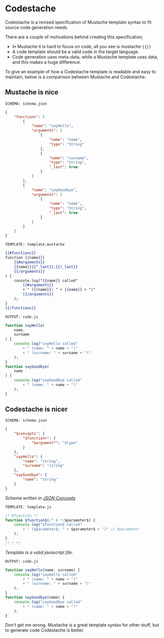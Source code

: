 # Codestache

Codestache is a revised specification of Mustache template syntax to fit source
code generation needs.

There are a couple of motivations behind creating this specification;

- In Mustache it is hard to focus on code, all you see is mustache `{{}}`
- A code template should be a valid code in the target language.
- Code generation uses meta-data, while a Mustache template uses data, and this
  makes a huge difference.

To give an example of how a Codestache template is readable and easy to
maintain, below is a comparison between Mustache and Codestache.

## Mustache is nice

`SCHEMA: schema.json`

```json
{
    "functions": [
        {
            "name": "sayHello",
            "arguments": [
                {
                    "name": "name",
                    "type": "String"
                },
                {
                    "name": "surname",
                    "type": "String",
                    "_last": true
                }
            ]
        },
        {
            "name": "sayGoodbye",
            "arguments": [
                {
                    "name": "name",
                    "type": "String",
                    "_last": true
                }
            ]
        }
    ]
}
```

`TEMPLATE: template.mustache`

```mustache
{{#functions}}
function {{name}}(
    {{#arguments}}
    {{name}}{{^_last}},{{/_last}}
    {{/arguments}}
) {
    console.log("{{name}} called"
        {{#arguments}}
        + " ({{name}}: " + {{name}} + ")"
        {{/arguments}}
    );
}
{{/functions}}
```

`OUTPUT: code.js`

```javascript
function sayHello(
    name,
    surname
) {
    console.log("sayHello called"
        + " (name: " + name + ")"
        + " (surname: " + surname + ")"
    );
}
function sayGoodbye(
    name
) {
    console.log("sayGoodbye called"
        + " (name: " + name + ")"
    );
}
```

## Codestache is nicer

`SCHEMA: schema.json`

```json
{
    "$concepts": {
        "$function+": {
            "$argument*": "$type"
        }
    },
    "sayHello": {
        "name": "string",
        "surname": "string"
    },
    "sayGoodbye": {
        "name": "string"
    }
}
```

*Schema written in [JSON Concepts][]*

`TEMPLATE: template.js`

```javascript
/* #function */
function $function$(/* # */$parameter$) {
    console.log("$function$ called"
        + " ($parameter$: " + $parameter$ + ")" // #parameter
    );
}
/* / */
```

*Template is a valid javascript file.*

`OUTPUT: code.js`

```javascript
function sayHello(name, surname) {
    console.log("sayHello called"
        + " (name: " + name + ")"
        + " (surname: " + surname + ")"
    );
}
function sayGoodbye(name) {
    console.log("sayGoodbye called"
        + " (name: " + name + ")"
    );
}
```

[JSON Concepts]: https://github.com/codingatwill/json-concepts

Don't get me wrong. Mustache is a great template syntax for other stuff, but
to generate code Codestache is better.
